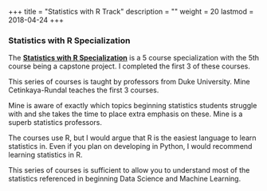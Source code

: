 +++
title = "Statistics with R Track"
description = ""
weight = 20
lastmod = 2018-04-24
+++

### Statistics with R Specialization

The [**Statistics with R Specialization**](https://www.coursera.org/specializations/statistics) is a 5 course specialization with the 5th course being a capstone project.  I completed the first 3 of these courses.

This series of courses is taught by professors from Duke University.  Mine Cetinkaya-Rundal teaches the first 3 courses.

Mine is aware of exactly which topics beginning statistics students struggle with and she takes the time to place extra emphasis on these.  Mine is a superb statistics professors.

The courses use R, but I would argue that R is the easiest language to learn statistics in.  Even if you plan on developing in Python, I would recommend learning statistics in R.

This series of courses is sufficient to allow you to understand most of the statistics referenced in beginning Data Science and Machine Learning.

